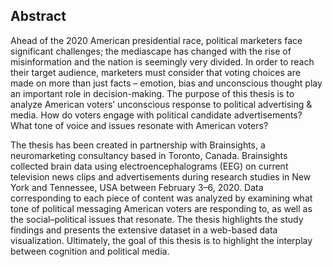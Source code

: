 ## Abstract

Ahead of the 2020 American presidential race, political marketers face significant challenges; the mediascape has changed with the rise of misinformation and the nation is seemingly very divided. In order to reach their target audience, marketers must consider that voting choices are made on more than just facts – emotion, bias and unconscious thought play an important role in decision-making. The purpose of this thesis is to analyze American voters’ unconscious response to political advertising & media. How do voters engage with political candidate advertisements? What tone of voice and issues resonate with American voters? 

The thesis has been created in partnership with Brainsights, a neuromarketing consultancy based in Toronto, Canada. Brainsights collected brain data using electroencephalograms (EEG) on current television news clips and advertisements during research studies in New York and Tennessee, USA between February 3–6, 2020. Data corresponding to each piece of content was analyzed by examining what tone of political messaging American voters are responding to, as well as the social–political issues that resonate. The thesis highlights the study findings and presents the extensive dataset in a web-based data visualization. Ultimately, the goal of this thesis is to highlight the interplay between cognition and political media.
